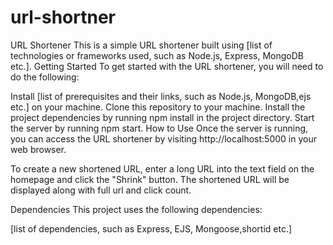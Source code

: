 # url-shortner
URL Shortener
This is a simple URL shortener built using [list of technologies or frameworks used, such as Node.js, Express, MongoDB etc.].
Getting Started
To get started with the URL shortener, you will need to do the following:

Install [list of prerequisites and their links, such as Node.js, MongoDB,ejs etc.] on your machine.
Clone this repository to your machine.
Install the project dependencies by running npm install in the project directory.
Start the server by running npm start.
How to Use
Once the server is running, you can access the URL shortener by visiting http://localhost:5000 in your web browser.

To create a new shortened URL, enter a long URL into the text field on the homepage and click the "Shrink" button. The shortened URL will be displayed along with full url and click count.

Dependencies
This project uses the following dependencies:

[list of dependencies, such as Express, EJS, Mongoose,shortid etc.]
